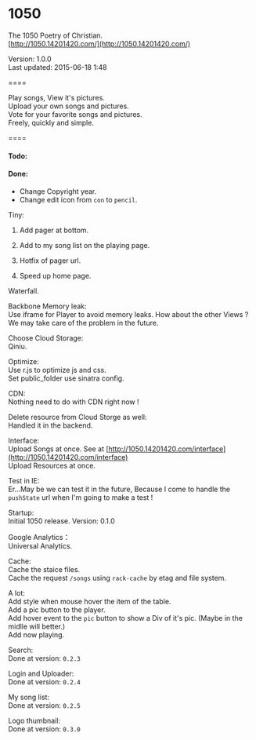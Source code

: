 1050
====

The 1050 Poetry of Christian.  
[http://1050.14201420.com/](http://1050.14201420.com/)

Version: 1.0.0  
Last updated: 2015-06-18 1:48

====

Play songs, View it's pictures.  
Upload your own songs and pictures.  
Vote for your favorite songs and pictures.  
Freely, quickly and simple.  

====

#### Todo:  

#### Done:  

- Change Copyright year.
- Change edit icon from `con` to `pencil`.

Tiny:
1. Add pager at bottom.
2. Add to my song list on the playing page.

1. Hotfix of pager url.  
2. Speed up home page.  

Waterfall.  

Backbone Memory leak:  
Use iframe for Player to avoid memory leaks. How about the other Views ? We may take care of the problem in the future.  

Choose Cloud Storage:  
Qiniu.

Optimize:  
Use r.js to optimize js and css.  
Set public_folder use sinatra config.  

CDN:  
Nothing need to do with CDN right now !  

Delete resource from Cloud Storge as well:  
Handled it in the backend.  

Interface:  
Upload Songs at once. See at [http://1050.14201420.com/interface](http://1050.14201420.com/interface)  
Upload Resources at once.  

Test in IE:  
Er...May be we can test it in the future, Because I come to handle the `pushState` url when I'm going to make a test !

Startup:  
Initial 1050 release. Version: 0.1.0  

Google Analytics：  
Universal Analytics.  

Cache:  
Cache the staice files.  
Cache the request `/songs` using `rack-cache` by etag and file system.  

A lot:   
Add style when mouse hover the item of the table.  
Add a pic button to the player.  
Add hover event to the `pic` button to show a Div of it's pic.  (Maybe in the midlle will better.)  
Add now playing.   

Search:  
Done at version: `0.2.3`  

Login and Uploader:  
Done at version: `0.2.4`  

My song list:  
Done at version: `0.2.5`

Logo thumbnail:  
Done at version: `0.3.0`  